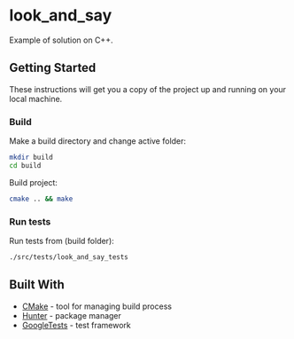 # look_and_say

Example of solution on C++.

## Getting Started

These instructions will get you a copy of the project up and running on your local machine.

### Build

Make a build directory and change active folder:
```bash
mkdir build
cd build
```

Build project:
```bash
cmake .. && make
```

### Run tests

Run tests from (build folder):
```bash
./src/tests/look_and_say_tests
```

## Built With

* [CMake](https://cmake.org/) - tool for managing build process
* [Hunter](https://github.com/cpp-pm/hunter) - package manager
* [GoogleTests](https://github.com/google/googletest) - test framework


